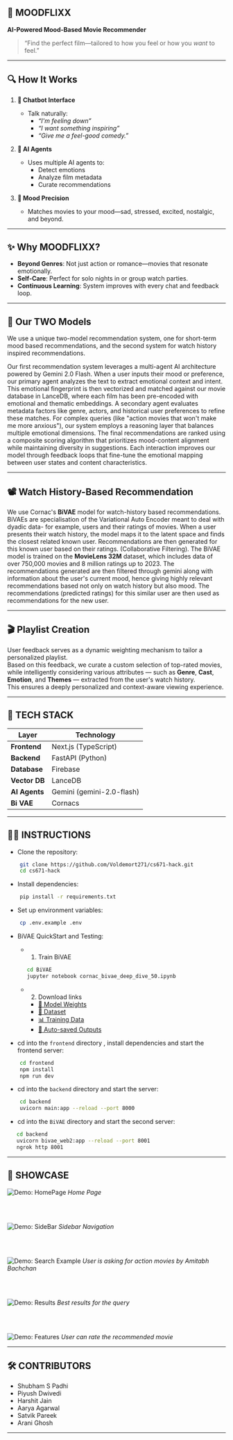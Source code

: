## 🚀 MOODFLIXX

**AI-Powered Mood-Based Movie Recommender**

> “Find the perfect film—tailored to how you feel or how you _want_ to feel.”

---

## 🔍 How It Works

1. **💬 Chatbot Interface**

   - Talk naturally:
     - _“I'm feeling down”_
     - _“I want something inspiring”_
     - _“Give me a feel-good comedy.”_

2. **🤖 AI Agents**

   - Uses multiple AI agents to:
     - Detect emotions
     - Analyze film metadata
     - Curate recommendations

3. **🎯 Mood Precision**
   - Matches movies to your mood—sad, stressed, excited, nostalgic, and beyond.

---

## ✨ Why MOODFLIXX?

- **Beyond Genres**: Not just action or romance—movies that resonate emotionally.
- **Self-Care**: Perfect for solo nights in or group watch parties.
- **Continuous Learning**: System improves with every chat and feedback loop.

---


## 🧠 Our TWO Models

We use a unique two-model recommendation system, one for short-term mood based recommendations, and the second system for watch history inspired recommendations.

Our first recommendation system leverages a multi-agent AI architecture powered by Gemini 2.0 Flash. When a user inputs their mood or preference, our primary agent analyzes the text to extract emotional context and intent. This emotional fingerprint is then vectorized and matched against our movie database in LanceDB, where each film has been pre-encoded with emotional and thematic embeddings. A secondary agent evaluates metadata factors like genre, actors, and historical user preferences to refine these matches. For complex queries (like "action movies that won't make me more anxious"), our system employs a reasoning layer that balances multiple emotional dimensions. The final recommendations are ranked using a composite scoring algorithm that prioritizes mood-content alignment while maintaining diversity in suggestions. Each interaction improves our model through feedback loops that fine-tune the emotional mapping between user states and content characteristics.

---

## 📽️ Watch History-Based Recommendation

We use Cornac's **BiVAE** model for watch-history based recommendations. BiVAEs are specialisation of the Variational Auto Encoder meant to deal with dyadic data- for example, users and their ratings of movies.
When a user presents their watch history, the model maps it to the latent space and finds the closest related known user. Recommendations are then generated for this known user based on their ratings. (Collaborative Filtering).
The BiVAE model is trained on the **MovieLens 32M** dataset, which includes data of over 750,000 movies and 8 million ratings up to 2023.
The recommendations generated are then filtered through gemini along with information about the user's current mood, hence giving highly relevant recommendations based not only on watch history but also mood.
The recommendations (predicted ratings) for this similar user are then used as recommendations for the new user.

---

## 🎬 Playlist Creation

User feedback serves as a dynamic weighting mechanism to tailor a personalized playlist.  
Based on this feedback, we curate a custom selection of top-rated movies, while intelligently considering various attributes — such as **Genre**, **Cast**, **Emotion**, and **Themes** — extracted from the user's watch history.  
This ensures a deeply personalized and context-aware viewing experience.

---


## 🧰 TECH STACK

| Layer         | Technology                |
| ------------- | ------------------------- |
| **Frontend**  | Next.js (TypeScript)      |
| **Backend**   | FastAPI (Python)          |
| **Database**  | Firebase                  |
| **Vector DB** | LanceDB                   |
| **AI Agents** | Gemini (gemini-2.0-flash) |
| **Bi VAE**    | Cornacs                   |

---

## 👩‍💻 INSTRUCTIONS

- Clone the repository:

```bash
    git clone https://github.com/Voldemort271/cs671-hack.git
    cd cs671-hack
```

- Install dependencies:

```bash
    pip install -r requirements.txt
```

- Set up environment variables:

```bash
    cp .env.example .env
```

- BiVAE QuickStart and Testing:
   - 1. Train BiVAE
   ```bash
      cd BiVAE
      jupyter notebook cornac_bivae_deep_dive_50.ipynb
   ```
   - 2. Download links
      - [🔗 Model Weights](https://drive.google.com/file/d/1QsUqXv-Jk6EdgTiwkIWKvgZkBubb_LFP/view?usp=sharing)  
      - [📁 Dataset](https://drive.google.com/file/d/1S4MpwbRSsAcAas6IjlsT_pDYW3-0hKtE/view?usp=sharing)  
      - [📊 Training Data](https://drive.google.com/file/d/1ZH7Qnw37GcXgHUWiy8MT435kIy8bKFbj/view?usp=sharing)  
      - [💾 Auto-saved Outputs](https://drive.google.com/file/d/1Wz0lKvu0Sz9LS70bdVpny_W1uH3BTQC8/view?usp=sharing)



- cd into the `frontend` directory , install dependencies and start the frontend server:

```bash
    cd frontend
    npm install
    npm run dev
```

- cd into the `backend` directory and start the server:

```bash
    cd backend
    uvicorn main:app --reload --port 8000
```

- cd into the `BiVAE` directory and start the second server:
```bash
   cd backend
   uvicorn bivae_web2:app --reload --port 8001
   ngrok http 8001
```
---


## 📸 SHOWCASE

![Demo: HomePage](https://github.com/Voldemort271/cs671-hack/blob/main/images/img1.jpg)
*Home Page*

<br><br>

![Demo: SideBar](https://github.com/Voldemort271/cs671-hack/blob/main/images/img3.jpg)
*Sidebar Navigation*

<br><br>

![Demo: Search Example](https://github.com/Voldemort271/cs671-hack/blob/main/images/img2.jpg)
_User is asking for action movies by Amitabh Bachchan_

<br><br>

![Demo: Results](https://github.com/Voldemort271/cs671-hack/blob/main/images/img4.jpg)
_Best results for the query_

<br><br>

![Demo: Features](https://github.com/Voldemort271/cs671-hack/blob/main/images/img5.jpg)
_User can rate the recommended movie_

---

## 🛠 CONTRIBUTORS

- Shubham S Padhi
- Piyush Dwivedi
- Harshit Jain
- Aarya Agarwal
- Satvik Pareek
- Arani Ghosh

---
